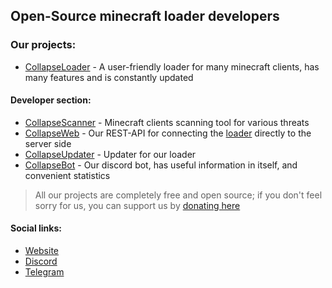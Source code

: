 ## Open-Source minecraft loader developers

### Our projects:
* [CollapseLoader](https://github.com/dest4590/CollapseLoader) - A user-friendly loader for many minecraft clients, has many features and is constantly updated

#### Developer section:
* [CollapseScanner](https://github.com/CollapseLoader/CollapseScanner) - Minecraft clients scanning tool for various threats
* [CollapseWeb](https://github.com/dest4590/CollapseWeb) - Our REST-API for connecting the [loader](https://github.com/dest4590/CollapseLoader) directly to the server side
* [CollapseUpdater](https://github.com/CollapseLoader/CollapseUpdater) - Updater for our loader
* [CollapseBot](https://github.com/dest4590/CollapseBot) - Our discord bot, has useful information in itself, and convenient statistics

> All our projects are completely free and open source; if you don't feel sorry for us, you can support us by [donating here](https://collapseloader.org/donate/)

#### Social links:
* [Website](https://collapseloader.org/)
* [Discord](https://collapseloader.org/discord/)
* [Telegram](https://t.me/CollapseLoader)
